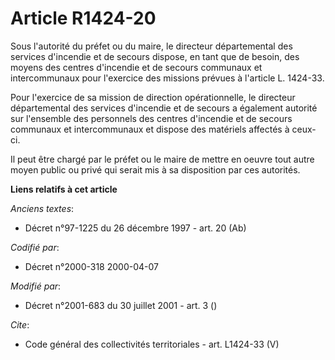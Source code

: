 # Article R1424-20

Sous l'autorité du préfet ou du maire, le directeur départemental des services d'incendie et de secours dispose, en tant que
de besoin, des moyens des centres d'incendie et de secours communaux et intercommunaux pour l'exercice des missions prévues à
l'article L. 1424-33. 

Pour l'exercice de sa mission de direction opérationnelle, le directeur départemental des services d'incendie et de secours a
également autorité sur l'ensemble des personnels des centres d'incendie et de secours communaux et intercommunaux et dispose
des matériels affectés à ceux-ci. 

Il peut être chargé par le préfet ou le maire de mettre en oeuvre tout autre moyen public ou privé qui serait mis à sa
disposition par ces autorités.

**Liens relatifs à cet article**

_Anciens textes_:

  - Décret n°97-1225 du 26 décembre 1997 - art. 20 (Ab)

_Codifié par_:

  - Décret n°2000-318 2000-04-07

_Modifié par_:

  - Décret n°2001-683 du 30 juillet 2001 - art. 3 ()

_Cite_:

  - Code général des collectivités territoriales - art. L1424-33 (V)
